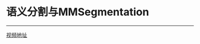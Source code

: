 # 语义分割与MMSegmentation
---
[视频地址](https://www.bilibili.com/video/BV1944y1b76p?p=5&vd_source=891ed3db5dbc3334b5a02acd6d78dca9)
